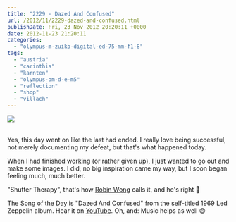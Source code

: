 ```yaml
---
title: "2229 - Dazed And Confused"
url: /2012/11/2229-dazed-and-confused.html
publishDate: Fri, 23 Nov 2012 20:20:11 +0000
date: 2012-11-23 21:20:11
categories: 
  - "olympus-m-zuiko-digital-ed-75-mm-f1-8"
tags: 
  - "austria"
  - "carinthia"
  - "karnten"
  - "olympus-om-d-e-m5"
  - "reflection"
  - "shop"
  - "villach"
---
```

<div class="container">
<div class="center"><a target="_blank" href="https://d25zfm9zpd7gm5.cloudfront.net/1200x1200/2012/20121123_175943_lr.jpg"><img src="https://d25zfm9zpd7gm5.cloudfront.net/0600x0600/2012/20121123_175943_lr.jpg" /></a></div>
</div>
<br />

Yes, this day went on like the last had ended. I really love being successful, not merely documenting my defeat, but that's what happened today. 

When I had finished working (or rather given up), I just wanted to go out and make some images. I did, no big inspiration came my way, but I soon began feeling much, much better.

 "Shutter Therapy", that's how <a href="http://robinwong.blogspot.com/" target="_blank">Robin Wong</a> calls it, and he's right 🙂

The Song of the Day is "Dazed And Confused" from the self-titled 1969 Led Zeppelin album. Hear it on <a href="http://www.youtube.com/watch?v=auDv6cf2PBM" target="_blank">YouTube</a>. Oh, and: Music helps as well 😄

